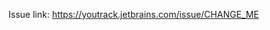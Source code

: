 <!-- Thank you for submitting a Pull Request! 

Please:
  * Read our contribution guide:
    https://github.com/JetBrains/intellij-kotlin/blob/master/CONTRIBUTING.md
    (Updated 21 Aug 2020).
    We might not be able to merge certain kinds of PRs.
    Please contact us if you’re uncertain.
  * Ensure that changes are close to the HEAD of `master`.
  * Attach a link to the YouTrack issue.
  * Add new tests or change the existing ones if the PR changes the plugin functionality.
  * Write additional information about the change if needed.
-->

Issue link: <https://youtrack.jetbrains.com/issue/CHANGE_ME>